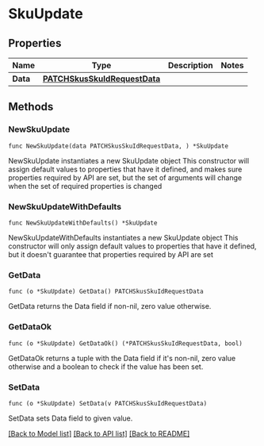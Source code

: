 # SkuUpdate

## Properties

Name | Type | Description | Notes
------------ | ------------- | ------------- | -------------
**Data** | [**PATCHSkusSkuIdRequestData**](PATCHSkusSkuIdRequestData.md) |  | 

## Methods

### NewSkuUpdate

`func NewSkuUpdate(data PATCHSkusSkuIdRequestData, ) *SkuUpdate`

NewSkuUpdate instantiates a new SkuUpdate object
This constructor will assign default values to properties that have it defined,
and makes sure properties required by API are set, but the set of arguments
will change when the set of required properties is changed

### NewSkuUpdateWithDefaults

`func NewSkuUpdateWithDefaults() *SkuUpdate`

NewSkuUpdateWithDefaults instantiates a new SkuUpdate object
This constructor will only assign default values to properties that have it defined,
but it doesn't guarantee that properties required by API are set

### GetData

`func (o *SkuUpdate) GetData() PATCHSkusSkuIdRequestData`

GetData returns the Data field if non-nil, zero value otherwise.

### GetDataOk

`func (o *SkuUpdate) GetDataOk() (*PATCHSkusSkuIdRequestData, bool)`

GetDataOk returns a tuple with the Data field if it's non-nil, zero value otherwise
and a boolean to check if the value has been set.

### SetData

`func (o *SkuUpdate) SetData(v PATCHSkusSkuIdRequestData)`

SetData sets Data field to given value.



[[Back to Model list]](../README.md#documentation-for-models) [[Back to API list]](../README.md#documentation-for-api-endpoints) [[Back to README]](../README.md)


